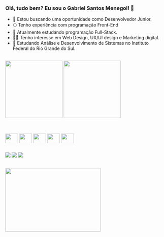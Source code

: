 ### Olá, tudo bem? Eu sou o Gabriel Santos Menegol! 👋

- 🔭 Estou buscando uma oportunidade como Desenvolvedor Junior.
- 🌕 Tenho experiência com programação Front-End
- 🌱 Atualmente estudando programação Full-Stack.
- 👨‍💻 Tenho interesse em Web Design, UX/UI design e Marketing digital.
- 📝 Estudando Análise e Desenvolvimento de Sistemas no Instituto Federal do Rio Grande do Sul.
##
<div>
  <a href="htts:\\(https://github.com/Gabriel-Menegol749"></a>
  <img height="180em" src="https://github-readme-stats.vercel.app/api?username=Gabriel-Menegol749&show_icons=true&theme=dark&include_all_commmits-true"/>
  <img height="180em" src="https://github-readme-stats.vercel.app/api/top-langs/?username=Gabriel-Menegol749&layout-compact&langs_count16&theme=dark"/>
</div>

##

<div><br>
  <img align="center" height="30" width="40" src="https://cdn.jsdelivr.net/gh/devicons/devicon@latest/icons/html5/html5-plain.svg">
  <img align="center" height="30" width="40" src="https://cdn.jsdelivr.net/gh/devicons/devicon@latest/icons/css3/css3-plain.svg">
   <img align="center" height="30" width="40" src="https://cdn.jsdelivr.net/gh/devicons/devicon@latest/icons/javascript/javascript-original.svg">
  <img align="center" height="30" width="40" src="https://cdn.jsdelivr.net/gh/devicons/devicon@latest/icons/vscode/vscode-original.svg">
  <img align="center" height="30" width="40" src="https://cdn.jsdelivr.net/gh/devicons/devicon@latest/icons/java/java-original.svg">
  <!--Aprendendo mais algumas funcionalidades das linguagens presentes para poder aumentar meus conhecimentos e habilidades, e também querendo adicionar mais conhecimentos sobre outras linguagens-->
</div>

##

<div>
  <a href="https://www.linkedin.com/in/gabriel-menegol-5017592b1/" target="_blank" rel="noopener"> <img src="https://img.shields.io/badge/LinkedIn-0077B5?style=for-the-badge&logo=linkedin&logoColor=white"></a>
  <a href="https://wa.me/5554992603446" target="_blank" rel="noopener""><img src="https://img.shields.io/badge/WhatsApp-25D366?style=for-the-badge&logo=whatsapp&logoColor=white"></a>
  <a href="mailto:gsmenegol749@gmail.com" target="_blank" rel="noopener""><img src="https://img.shields.io/badge/Gmail-D14836?style=for-the-badge&logo=gmail&logoColor=white"></a>
</div>

##

  <img src="![b4889e49e0bfb3d4324da437be48398a](https://github.com/Gabriel-Menegol749/Gabriel-Menegol749/assets/162857740/de55bbad-5d83-474f-9196-4f55d50211c8)" width="300" height="200">

